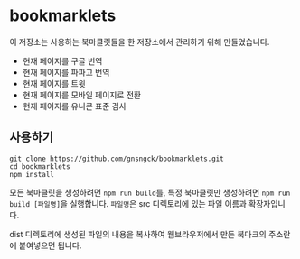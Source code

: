 # bookmarklets

이 저장소는 사용하는 북마클릿들을 한 저장소에서 관리하기 위해 만들었습니다.

* 현재 페이지를 구글 번역
* 현재 페이지를 파파고 번역
* 현재 페이지를 트윗
* 현재 페이지를 모바일 페이지로 전환
* 현재 페이지를 유니콘 표준 검사

## 사용하기

```
git clone https://github.com/gnsngck/bookmarklets.git
cd bookmarklets
npm install
```

모든 북마클릿을 생성하려면 `npm run build`를, 특정 북마클릿만 생성하려면 `npm run build [파일명]`을 실행합니다. `파일명`은 src 디렉토리에 있는 파일 이름과 확장자입니다.

dist 디렉토리에 생성된 파일의 내용을 복사하여 웹브라우저에서 만든 북마크의 주소란에 붙여넣으면 됩니다.
